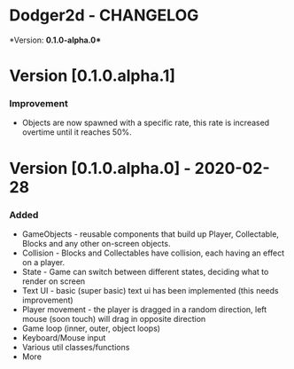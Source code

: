 # Dodger2d - CHANGELOG

\*Version: **0.1.0-alpha.0\***

# Version [0.1.0.alpha.1]

### Improvement

- Objects are now spawned with a specific rate, this rate is increased overtime until it reaches 50%.

# Version [0.1.0.alpha.0] - 2020-02-28

### Added

- GameObjects - reusable components that build up Player, Collectable, Blocks and any other on-screen objects.
- Collision - Blocks and Collectables have collision, each having an effect on a player.
- State - Game can switch between different states, deciding what to render on screen
- Text UI - basic (super basic) text ui has been implemented (this needs improvement)
- Player movement - the player is dragged in a random direction, left mouse (soon touch) will drag in opposite direction
- Game loop (inner, outer, object loops)
- Keyboard/Mouse input
- Various util classes/functions
- More
